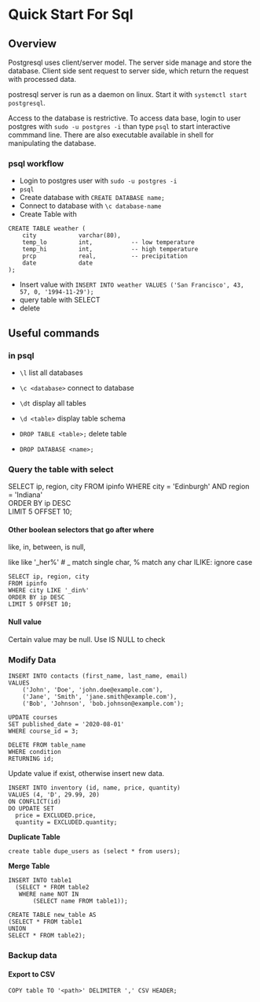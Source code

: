 # Quick Start For Sql

## Overview

Postgresql uses client/server model. The server side manage and store the database. Client side sent request to server side, which return the request with processed data.

postresql server is run as a daemon on linux. Start it with `systemctl start postgresql`.

Access to the database is restrictive. 
To access data base, login to user postgres with `sudo -u postgres -i` than type `psql` to start interactive commmand line. 
There are also executable available in shell for manipulating the database.

### psql workflow

- Login to postgres user with `sudo -u postgres -i`
- `psql`
- Create database with `CREATE DATABASE name;`
- Connect to database with `\c database-name`
- Create Table with 
```
CREATE TABLE weather (
    city            varchar(80),
    temp_lo         int,           -- low temperature
    temp_hi         int,           -- high temperature
    prcp            real,          -- precipitation
    date            date
);
```
- Insert value with `INSERT INTO weather VALUES ('San Francisco', 43, 57, 0, '1994-11-29');`
- query table with SELECT
- delete 

## Useful commands

### in psql
- `\l` list all databases
- `\c <database>` connect to database
- `\dt` display all tables
- `\d <table>` display table schema

- `DROP TABLE <table>;` delete table
- `DROP DATABASE <name>;`

### Query the table with select

SELECT ip, region, city 
FROM ipinfo WHERE city = 'Edinburgh' AND region = 'Indiana'   
ORDER BY ip DESC    
LIMIT 5 OFFSET 10;

#### Other boolean selectors that go after where

like, in, between, is null,

like <patter>
like '_her%' # _ match single char, % match any char
ILIKE: ignore case

```
SELECT ip, region, city 
FROM ipinfo 
WHERE city LIKE '_din%'
ORDER BY ip DESC
LIMIT 5 OFFSET 10;
```

#### Null value

Certain value may be null. Use IS NULL to check

### Modify Data

```
INSERT INTO contacts (first_name, last_name, email) 
VALUES
    ('John', 'Doe', 'john.doe@example.com'),
    ('Jane', 'Smith', 'jane.smith@example.com'),
    ('Bob', 'Johnson', 'bob.johnson@example.com');
```

```
UPDATE courses
SET published_date = '2020-08-01' 
WHERE course_id = 3;
```

```
DELETE FROM table_name
WHERE condition
RETURNING id;
```

Update value if exist, otherwise insert new data.
```
INSERT INTO inventory (id, name, price, quantity)
VALUES (4, 'D', 29.99, 20)
ON CONFLICT(id) 
DO UPDATE SET
  price = EXCLUDED.price,
  quantity = EXCLUDED.quantity;
```

**Duplicate Table** 

```create table dupe_users as (select * from users);```

**Merge Table**

```
INSERT INTO table1
  (SELECT * FROM table2
   WHERE name NOT IN
       (SELECT name FROM table1));
```

```
CREATE TABLE new_table AS
(SELECT * FROM table1
UNION
SELECT * FROM table2);
```

### Backup data 

#### Export to CSV

```
COPY table TO '<path>' DELIMITER ',' CSV HEADER;
```
